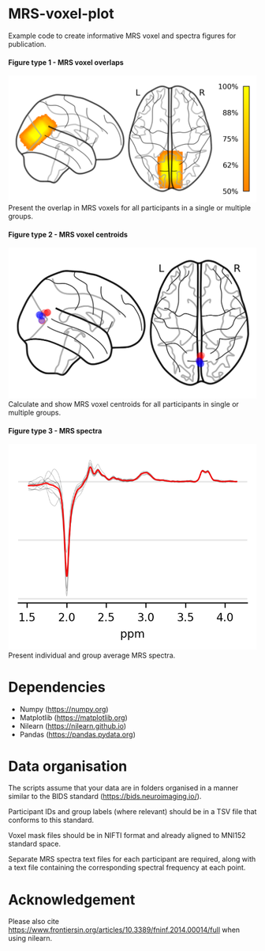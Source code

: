 # MRS-voxel-plot
Example code to create informative MRS voxel and spectra figures for publication.  
#### Figure type 1 - MRS voxel overlaps 
![MRS voxel overlap](example-figures/voxel-density-map_single-group.png)  
Present the overlap in MRS voxels for all participants in a single or multiple groups.  
#### Figure type 2 - MRS voxel centroids
![MRS voxel centroids](example-figures/mask-centroids_two-groups.png)  
Calculate and show MRS voxel centroids for all participants in single or multiple groups.  
#### Figure type 3 - MRS spectra  
![MRS spectra](example-figures/mrs-spectra_single-group.png)  
Present individual and group average MRS spectra. 


# Dependencies
- Numpy (https://numpy.org)
- Matplotlib (https://matplotlib.org)
- Nilearn (https://nilearn.github.io)
- Pandas (https://pandas.pydata.org)

# Data organisation
The scripts assume that your data are in folders organised in a manner similar to the BIDS standard (https://bids.neuroimaging.io/).  

Participant IDs and group labels (where relevant) should be in a TSV file that conforms to this standard.  

Voxel mask files should be in NIFTI format and already aligned to MNI152 standard space.  

Separate MRS spectra text files for each participant are required, along with a text file containing the corresponding spectral frequency at each point.

# Acknowledgement

Please also cite https://www.frontiersin.org/articles/10.3389/fninf.2014.00014/full when using nilearn. 
